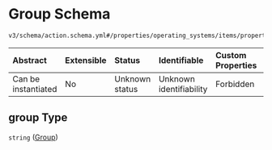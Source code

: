 # Group Schema

```txt
v3/schema/action.schema.yml#/properties/operating_systems/items/properties/steps/items/properties/actions/items/oneOf/15/properties/fastboot:flash/properties/partitions/items/properties/group
```



| Abstract            | Extensible | Status         | Identifiable            | Custom Properties | Additional Properties | Access Restrictions | Defined In                                                          |
| :------------------ | :--------- | :------------- | :---------------------- | :---------------- | :-------------------- | :------------------ | :------------------------------------------------------------------ |
| Can be instantiated | No         | Unknown status | Unknown identifiability | Forbidden         | Allowed               | none                | [device.schema.json*](../device.schema.json "open original schema") |

## group Type

`string` ([Group](device-properties-operating-systems-operating-system-properties-steps-step-properties-group-step-action-oneof-fastbootflash-action-properties-fastbootflash-action-properties-partitions-partition-properties-group.md))
